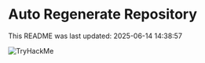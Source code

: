 # Auto Regenerate Repository

This README was last updated: 2025-06-14 14:38:57

 ![TryHackMe](https://tryhackme.com/badge/533634)